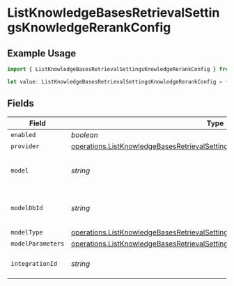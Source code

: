 # ListKnowledgeBasesRetrievalSettingsKnowledgeRerankConfig

## Example Usage

```typescript
import { ListKnowledgeBasesRetrievalSettingsKnowledgeRerankConfig } from "@orq-ai/node/models/operations";

let value: ListKnowledgeBasesRetrievalSettingsKnowledgeRerankConfig = {};
```

## Fields

| Field                                                                                                                                                                            | Type                                                                                                                                                                             | Required                                                                                                                                                                         | Description                                                                                                                                                                      |
| -------------------------------------------------------------------------------------------------------------------------------------------------------------------------------- | -------------------------------------------------------------------------------------------------------------------------------------------------------------------------------- | -------------------------------------------------------------------------------------------------------------------------------------------------------------------------------- | -------------------------------------------------------------------------------------------------------------------------------------------------------------------------------- |
| `enabled`                                                                                                                                                                        | *boolean*                                                                                                                                                                        | :heavy_minus_sign:                                                                                                                                                               | N/A                                                                                                                                                                              |
| `provider`                                                                                                                                                                       | [operations.ListKnowledgeBasesRetrievalSettingsKnowledgeResponseProvider](../../models/operations/listknowledgebasesretrievalsettingsknowledgeresponseprovider.md)               | :heavy_minus_sign:                                                                                                                                                               | N/A                                                                                                                                                                              |
| `model`                                                                                                                                                                          | *string*                                                                                                                                                                         | :heavy_minus_sign:                                                                                                                                                               | The name of the model to use                                                                                                                                                     |
| `modelDbId`                                                                                                                                                                      | *string*                                                                                                                                                                         | :heavy_minus_sign:                                                                                                                                                               | The ID of the model in the database                                                                                                                                              |
| `modelType`                                                                                                                                                                      | [operations.ListKnowledgeBasesRetrievalSettingsKnowledgeResponseModelType](../../models/operations/listknowledgebasesretrievalsettingsknowledgeresponsemodeltype.md)             | :heavy_minus_sign:                                                                                                                                                               | N/A                                                                                                                                                                              |
| `modelParameters`                                                                                                                                                                | [operations.ListKnowledgeBasesRetrievalSettingsKnowledgeResponseModelParameters](../../models/operations/listknowledgebasesretrievalsettingsknowledgeresponsemodelparameters.md) | :heavy_minus_sign:                                                                                                                                                               | N/A                                                                                                                                                                              |
| `integrationId`                                                                                                                                                                  | *string*                                                                                                                                                                         | :heavy_minus_sign:                                                                                                                                                               | The id of the resource                                                                                                                                                           |